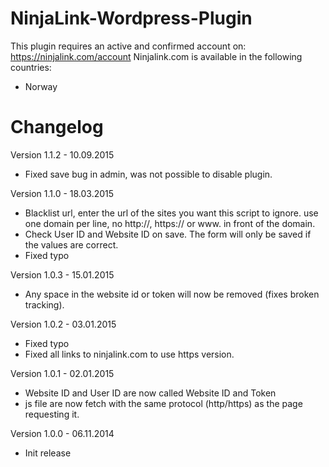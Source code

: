 NinjaLink-Wordpress-Plugin
==========================
This plugin requires an active and confirmed account on: https://ninjalink.com/account
Ninjalink.com is available in the following countries:
* Norway

# Changelog

Version 1.1.2 - 10.09.2015
* Fixed save bug in admin, was not possible to disable plugin.

Version 1.1.0 - 18.03.2015
* Blacklist url, enter the url of the sites you want this script to ignore. use one domain per line, no http://, https:// or www. in front of the domain.
* Check User ID and Website ID on save. The form will only be saved if the values are correct.
* Fixed typo

Version 1.0.3 - 15.01.2015
* Any space in the website id or token will now be removed (fixes broken tracking).

Version 1.0.2 - 03.01.2015
* Fixed typo
* Fixed all links to ninjalink.com to use https version.

Version 1.0.1 - 02.01.2015
* Website ID and User ID are now called Website ID and Token
* js file are now fetch with the same protocol (http/https) as the page requesting it.

Version 1.0.0 - 06.11.2014
* Init release
